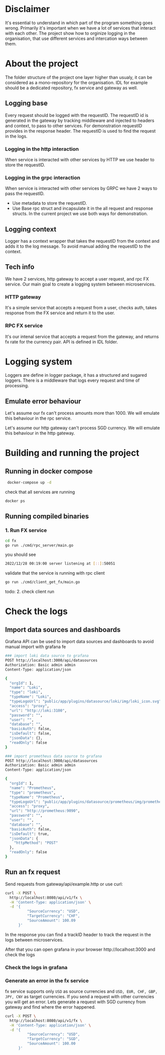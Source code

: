 # Disclaimer
It's essential to understand in which part of the program something goes wrong. Primarily it's important when we have a lot of services that interact with each other.
The project show how to orginize logging in the organisation, that use different services and intercation ways between them.

# About the project
The folder structure of the project one layer higher than usualy, it can be considered as a mono-repository for the organisation.
IDL for example should be a dedicated repository, fx service and gateway as well.



## Logging base
Every request should be logged with the requestID. The requestID id is generated in the gateway by tracking middleware and injected to headers and context, to pass to other services. 
For demonstration requestID provides in the response header. The requestID is used to find the request in the logs.

### Logging in the http interaction
When service is interacted with other services by HTTP we use header to store  the requestID.

### Logging in the grpc interaction
When service is interacted with other services by GRPC we have 2 ways to pass the requestID.
* Use metadata to store the requestID.
* Use Base rpc struct and incapsulate it in the all request and response structs.
In the current project we use both ways for demonstration.

## Logging context
Logger has a context wrapper that takes the requestID from the context and adds it to the log message.
To avoid manual adding the requestID to the context.

## Tech info
We have 2 services, http gateway to accept a user request, and rpc FX service. Our main goal to create a logging system between microservices.

### HTTP gateway
It's a simple service that accepts a request from a user, checks auth, takes response from the FX service and return it to the user.

### RPC FX service
It's our intenal service that accepts a request from the gateway, and
returns fx rate for the currency pair. API is defined in IDL folder.


# Logging system
Loggers are define in logger package, it has a structured and sugared loggers.
There is a middleware that logs every request and time of processing.



## Emulate error behaviour
Let's assume our fx can't process amounts more than 1000. We will emulate this behaviour in the rpc service.

Let's assume our http gateway can't process SGD currency. We will emulate this behaviour in the http gateway.     

# Building and running the project

## Running in docker compose
```bash
 docker-compose up -d
 ```

check that all services are running
```bash
docker ps
```



## Running compiled binaries
### 1. Run FX service

```bash
cd fx
go run ./cmd/rpc_server/main.go
```

you should see
```bash
2022/12/28 00:19:00 server listening at [::]:50051
```

validate that the service is running with rpc client
```bash
go run ./cmd/client_get_fx/main.go
```
todo: 2. check client run


# Check the logs

## Import data sources and dashboards
Grafana API can be used to import data sources and dashboards to avoid manual import with grafana fe

```bash
### import loki data source to grafana
POST http://localhost:3000/api/datasources
Authorization: Basic admin admin
Content-Type: application/json

{
  "orgId": 1,
  "name": "Loki",
  "type": "loki",
  "typeName": "Loki",
  "typeLogoUrl": "public/app/plugins/datasource/loki/img/loki_icon.svg",
  "access": "proxy",
  "url": "http://loki:3100",
  "password": "",
  "user": "",
  "database": "",
  "basicAuth": false,
  "isDefault": false,
  "jsonData": {},
  "readOnly": false
}
```
```bash
### import prometheus data source to grafana
POST http://localhost:3000/api/datasources
Authorization: Basic admin admin
Content-Type: application/json

{
  "orgId": 1,
  "name": "Prometheus",
  "type": "prometheus",
  "typeName": "Prometheus",
  "typeLogoUrl": "public/app/plugins/datasource/prometheus/img/prometheus_logo.svg",
  "access": "proxy",
  "url": "http://prometheus:9090",
  "password": "",
  "user": "",
  "database": "",
  "basicAuth": false,
  "isDefault": true,
  "jsonData": {
    "httpMethod": "POST"
  },
  "readOnly": false
}
```


## Run an fx request
Send requests from gateway/api/example.http or use curl:
```bash
curl -X POST \
  http://localhost:8080/api/v1/fx \
  -H 'Content-Type: application/json' \
  -d '{
          "SourceCurrency": "USD",
          "TargetCurrency": "CHF",
          "SourceAmount": 100.09
      }'
```
In the response you can find a trackID header to track the request in the logs between microservices.

After that you can open grafana in your browser http://localhost:3000 and check the logs

### Check the logs in grafana


### Generate an error in the fx service

fx service supports only `USD` as source currencies and 		`USD, EUR, CHF, GBP, JPY, CNY` as target currencies.
If you send a request with other currencies you will get an error.
Lets generate a request with SGD currency from gateway and find where the
error happened.

```bash
curl -X POST \
  http://localhost:8080/api/v1/fx \
  -H 'Content-Type: application/json' \
  -d '{
          "SourceCurrency": "USD",
          "TargetCurrency": "SGD",
          "SourceAmount": 100.00
      }'
```
